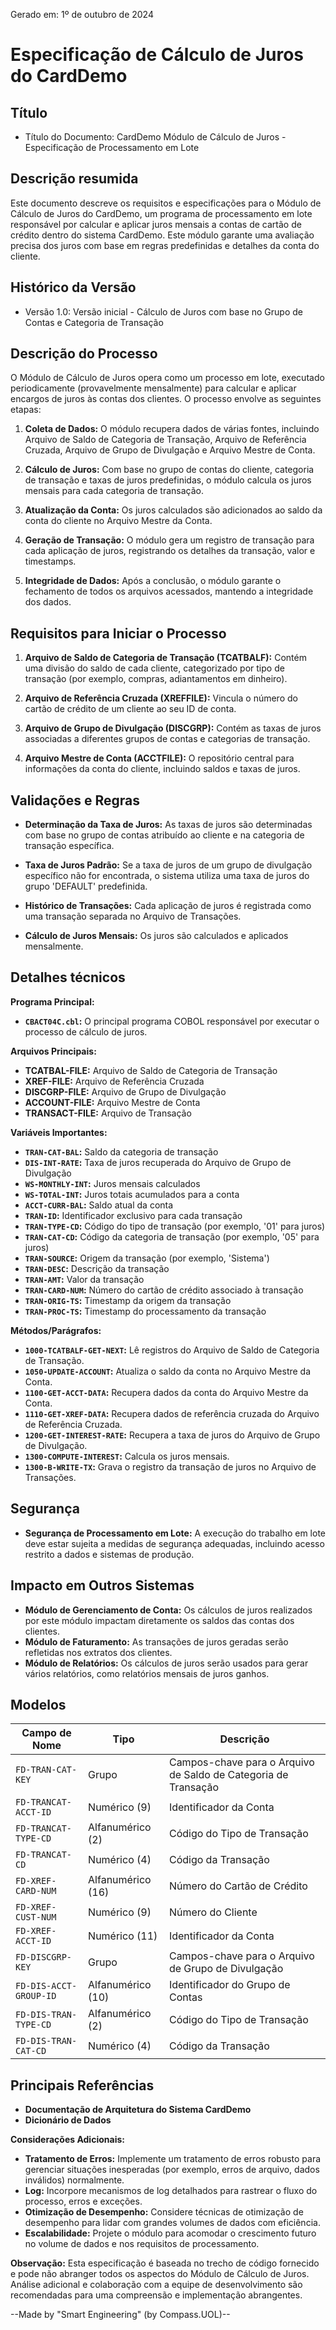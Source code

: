 Gerado em: 1º de outubro de 2024

# Especificação de Cálculo de Juros do CardDemo

## Título

- Título do Documento: CardDemo Módulo de Cálculo de Juros - Especificação de Processamento em Lote

## Descrição resumida

Este documento descreve os requisitos e especificações para o Módulo de Cálculo de Juros do CardDemo, um programa de processamento em lote responsável por calcular e aplicar juros mensais a contas de cartão de crédito dentro do sistema CardDemo. Este módulo garante uma avaliação precisa dos juros com base em regras predefinidas e detalhes da conta do cliente.

## Histórico da Versão

- Versão 1.0: Versão inicial - Cálculo de Juros com base no Grupo de Contas e Categoria de Transação

## Descrição do Processo

O Módulo de Cálculo de Juros opera como um processo em lote, executado periodicamente (provavelmente mensalmente) para calcular e aplicar encargos de juros às contas dos clientes. O processo envolve as seguintes etapas:

1. **Coleta de Dados:** O módulo recupera dados de várias fontes, incluindo Arquivo de Saldo de Categoria de Transação, Arquivo de Referência Cruzada, Arquivo de Grupo de Divulgação e Arquivo Mestre de Conta.

2. **Cálculo de Juros:** Com base no grupo de contas do cliente, categoria de transação e taxas de juros predefinidas, o módulo calcula os juros mensais para cada categoria de transação.

3. **Atualização da Conta:** Os juros calculados são adicionados ao saldo da conta do cliente no Arquivo Mestre da Conta.

4. **Geração de Transação:** O módulo gera um registro de transação para cada aplicação de juros, registrando os detalhes da transação, valor e timestamps.

5. **Integridade de Dados:** Após a conclusão, o módulo garante o fechamento de todos os arquivos acessados, mantendo a integridade dos dados.

## Requisitos para Iniciar o Processo

1. **Arquivo de Saldo de Categoria de Transação (TCATBALF):** Contém uma divisão do saldo de cada cliente, categorizado por tipo de transação (por exemplo, compras, adiantamentos em dinheiro).

2. **Arquivo de Referência Cruzada (XREFFILE):** Vincula o número do cartão de crédito de um cliente ao seu ID de conta.

3. **Arquivo de Grupo de Divulgação (DISCGRP):** Contém as taxas de juros associadas a diferentes grupos de contas e categorias de transação.

4. **Arquivo Mestre de Conta (ACCTFILE):** O repositório central para informações da conta do cliente, incluindo saldos e taxas de juros.

## Validações e Regras

* **Determinação da Taxa de Juros:** As taxas de juros são determinadas com base no grupo de contas atribuído ao cliente e na categoria de transação específica.

* **Taxa de Juros Padrão:** Se a taxa de juros de um grupo de divulgação específico não for encontrada, o sistema utiliza uma taxa de juros do grupo 'DEFAULT' predefinida.

* **Histórico de Transações:** Cada aplicação de juros é registrada como uma transação separada no Arquivo de Transações.

* **Cálculo de Juros Mensais:** Os juros são calculados e aplicados mensalmente.

## Detalhes técnicos

**Programa Principal:**

* **`CBACT04C.cbl`:** O principal programa COBOL responsável por executar o processo de cálculo de juros.

**Arquivos Principais:**

* **TCATBAL-FILE:** Arquivo de Saldo de Categoria de Transação
* **XREF-FILE:** Arquivo de Referência Cruzada
* **DISCGRP-FILE:** Arquivo de Grupo de Divulgação
* **ACCOUNT-FILE:** Arquivo Mestre de Conta
* **TRANSACT-FILE:** Arquivo de Transação

**Variáveis Importantes:**

* **`TRAN-CAT-BAL`:** Saldo da categoria de transação
* **`DIS-INT-RATE`:** Taxa de juros recuperada do Arquivo de Grupo de Divulgação
* **`WS-MONTHLY-INT`:** Juros mensais calculados
* **`WS-TOTAL-INT`:** Juros totais acumulados para a conta
* **`ACCT-CURR-BAL`:** Saldo atual da conta
* **`TRAN-ID`:** Identificador exclusivo para cada transação
* **`TRAN-TYPE-CD`:** Código do tipo de transação (por exemplo, '01' para juros)
* **`TRAN-CAT-CD`:** Código da categoria de transação (por exemplo, '05' para juros)
* **`TRAN-SOURCE`:** Origem da transação (por exemplo, 'Sistema')
* **`TRAN-DESC`:** Descrição da transação
* **`TRAN-AMT`:** Valor da transação
* **`TRAN-CARD-NUM`:** Número do cartão de crédito associado à transação
* **`TRAN-ORIG-TS`:** Timestamp da origem da transação
* **`TRAN-PROC-TS`:** Timestamp do processamento da transação

**Métodos/Parágrafos:**

* **`1000-TCATBALF-GET-NEXT`:** Lê registros do Arquivo de Saldo de Categoria de Transação.
* **`1050-UPDATE-ACCOUNT`:** Atualiza o saldo da conta no Arquivo Mestre da Conta.
* **`1100-GET-ACCT-DATA`:** Recupera dados da conta do Arquivo Mestre da Conta.
* **`1110-GET-XREF-DATA`:** Recupera dados de referência cruzada do Arquivo de Referência Cruzada.
* **`1200-GET-INTEREST-RATE`:** Recupera a taxa de juros do Arquivo de Grupo de Divulgação.
* **`1300-COMPUTE-INTEREST`:** Calcula os juros mensais.
* **`1300-B-WRITE-TX`:** Grava o registro da transação de juros no Arquivo de Transações.

## Segurança

* **Segurança de Processamento em Lote:** A execução do trabalho em lote deve estar sujeita a medidas de segurança adequadas, incluindo acesso restrito a dados e sistemas de produção.

## Impacto em Outros Sistemas

* **Módulo de Gerenciamento de Conta:** Os cálculos de juros realizados por este módulo impactam diretamente os saldos das contas dos clientes.
* **Módulo de Faturamento:** As transações de juros geradas serão refletidas nos extratos dos clientes.
* **Módulo de Relatórios:** Os cálculos de juros serão usados para gerar vários relatórios, como relatórios mensais de juros ganhos.

## Modelos

| Campo de Nome | Tipo | Descrição |
|---|---|---|
| `FD-TRAN-CAT-KEY` | Grupo | Campos-chave para o Arquivo de Saldo de Categoria de Transação |
| `FD-TRANCAT-ACCT-ID` | Numérico (9) | Identificador da Conta |
| `FD-TRANCAT-TYPE-CD` | Alfanumérico (2) | Código do Tipo de Transação |
| `FD-TRANCAT-CD` | Numérico (4) | Código da Transação |
| `FD-XREF-CARD-NUM` | Alfanumérico (16) | Número do Cartão de Crédito |
| `FD-XREF-CUST-NUM` | Numérico (9) | Número do Cliente |
| `FD-XREF-ACCT-ID` | Numérico (11) | Identificador da Conta |
| `FD-DISCGRP-KEY` | Grupo | Campos-chave para o Arquivo de Grupo de Divulgação |
| `FD-DIS-ACCT-GROUP-ID` | Alfanumérico (10) | Identificador do Grupo de Contas |
| `FD-DIS-TRAN-TYPE-CD` | Alfanumérico (2) | Código do Tipo de Transação |
| `FD-DIS-TRAN-CAT-CD` | Numérico (4) | Código da Transação |

## Principais Referências

* **Documentação de Arquitetura do Sistema CardDemo**
* **Dicionário de Dados**

**Considerações Adicionais:**

* **Tratamento de Erros:** Implemente um tratamento de erros robusto para gerenciar situações inesperadas (por exemplo, erros de arquivo, dados inválidos) normalmente.
* **Log:** Incorpore mecanismos de log detalhados para rastrear o fluxo do processo, erros e exceções.
* **Otimização de Desempenho:** Considere técnicas de otimização de desempenho para lidar com grandes volumes de dados com eficiência.
* **Escalabilidade:** Projete o módulo para acomodar o crescimento futuro no volume de dados e nos requisitos de processamento.

**Observação:** Esta especificação é baseada no trecho de código fornecido e pode não abranger todos os aspectos do Módulo de Cálculo de Juros. Análise adicional e colaboração com a equipe de desenvolvimento são recomendadas para uma compreensão e implementação abrangentes.

--Made by "Smart Engineering" (by Compass.UOL)--